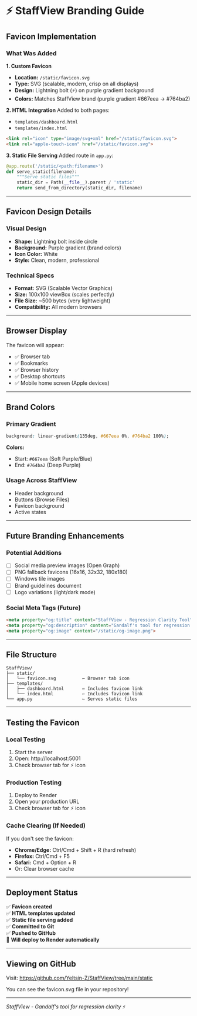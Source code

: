 # ⚡ StaffView Branding Guide

## Favicon Implementation

### What Was Added

**1. Custom Favicon**
- **Location:** `/static/favicon.svg`
- **Type:** SVG (scalable, modern, crisp on all displays)
- **Design:** Lightning bolt (⚡) on purple gradient background
- **Colors:** Matches StaffView brand (purple gradient #667eea → #764ba2)

**2. HTML Integration**
Added to both pages:
- `templates/dashboard.html`
- `templates/index.html`

```html
<link rel="icon" type="image/svg+xml" href="/static/favicon.svg">
<link rel="apple-touch-icon" href="/static/favicon.svg">
```

**3. Static File Serving**
Added route in `app.py`:
```python
@app.route('/static/<path:filename>')
def serve_static(filename):
    """Serve static files"""
    static_dir = Path(__file__).parent / 'static'
    return send_from_directory(static_dir, filename)
```

---

## Favicon Design Details

### Visual Design
- **Shape:** Lightning bolt inside circle
- **Background:** Purple gradient (brand colors)
- **Icon Color:** White
- **Style:** Clean, modern, professional

### Technical Specs
- **Format:** SVG (Scalable Vector Graphics)
- **Size:** 100x100 viewBox (scales perfectly)
- **File Size:** ~500 bytes (very lightweight)
- **Compatibility:** All modern browsers

---

## Browser Display

The favicon will appear:
- ✅ Browser tab
- ✅ Bookmarks
- ✅ Browser history
- ✅ Desktop shortcuts
- ✅ Mobile home screen (Apple devices)

---

## Brand Colors

### Primary Gradient
```css
background: linear-gradient(135deg, #667eea 0%, #764ba2 100%);
```

**Colors:**
- Start: `#667eea` (Soft Purple/Blue)
- End: `#764ba2` (Deep Purple)

### Usage Across StaffView
- Header background
- Buttons (Browse Files)
- Favicon background
- Active states

---

## Future Branding Enhancements

### Potential Additions
- [ ] Social media preview images (Open Graph)
- [ ] PNG fallback favicons (16x16, 32x32, 180x180)
- [ ] Windows tile images
- [ ] Brand guidelines document
- [ ] Logo variations (light/dark mode)

### Social Meta Tags (Future)
```html
<meta property="og:title" content="StaffView - Regression Clarity Tool">
<meta property="og:description" content="Gandalf's tool for regression clarity">
<meta property="og:image" content="/static/og-image.png">
```

---

## File Structure

```
StaffView/
├── static/
│   └── favicon.svg          ← Browser tab icon
├── templates/
│   ├── dashboard.html       ← Includes favicon link
│   └── index.html           ← Includes favicon link
└── app.py                   ← Serves static files
```

---

## Testing the Favicon

### Local Testing
1. Start the server
2. Open: http://localhost:5001
3. Check browser tab for ⚡ icon

### Production Testing
1. Deploy to Render
2. Open your production URL
3. Check browser tab for ⚡ icon

### Cache Clearing (If Needed)
If you don't see the favicon:
- **Chrome/Edge:** Ctrl/Cmd + Shift + R (hard refresh)
- **Firefox:** Ctrl/Cmd + F5
- **Safari:** Cmd + Option + R
- Or: Clear browser cache

---

## Deployment Status

✅ **Favicon created**  
✅ **HTML templates updated**  
✅ **Static file serving added**  
✅ **Committed to Git**  
✅ **Pushed to GitHub**  
🔄 **Will deploy to Render automatically**

---

## Viewing on GitHub

Visit: https://github.com/Yeltsin-Z/StaffView/tree/main/static

You can see the favicon.svg file in your repository!

---

*StaffView - Gandalf's tool for regression clarity* ⚡

